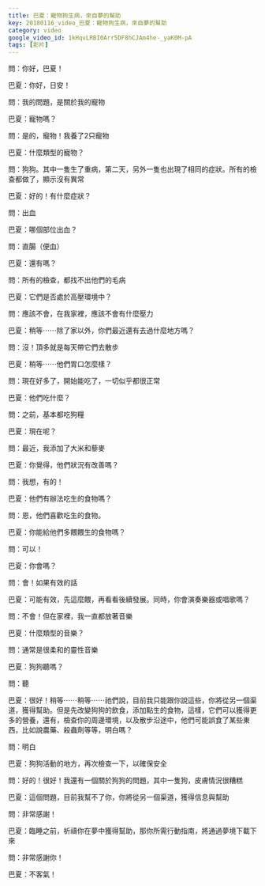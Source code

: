 ```yaml
---
title: 巴夏：寵物狗生病，來自夢的幫助
key: 20180116_video_巴夏：寵物狗生病，來自夢的幫助
category: video
google_video_id: 1kHqvLRBI0Arr5DF8hCJAm4he-_yaK0M-pA
tags: [影片]
---
```


問：你好，巴夏！

巴夏：你好，日安！

問：我的問題，是關於我的寵物

巴夏：寵物嗎？

問：是的，寵物！我養了2只寵物

巴夏：什麼類型的寵物？

問：狗狗。其中一隻生了重病，第二天，另外一隻也出現了相同的症狀。所有的檢查都做了，顯示沒有異常

巴夏：好的！有什麼症狀？

問：出血

巴夏：哪個部位出血？

問：直腸（便血）

巴夏：還有嗎？

問：所有的檢查，都找不出他們的毛病

巴夏：它們是否處於高壓環境中？

問：應該不會，在我家裡，應該不會有什麼壓力

巴夏：稍等⋯⋯除了家以外，你們最近還有去過什麼地方嗎？

問：沒！頂多就是每天帶它們去散步

巴夏：稍等⋯⋯他們胃口怎麼樣？

問：現在好多了，開始能吃了，一切似乎都很正常

巴夏：他們吃什麼？

問：之前，基本都吃狗糧

巴夏：現在呢？

問：最近，我添加了大米和藜麥

巴夏：你覺得，他們狀況有改善嗎？

問：我想，有的！

巴夏：他們有辦法吃生的食物嗎？

問：恩，他們喜歡吃生的食物。

巴夏：你能給他們多餵餵生的食物嗎？

問：可以！

巴夏：你會嗎？

問：會！如果有效的話

巴夏：可能有效，先這麼餵，再看看後續發展。同時，你會演奏樂器或唱歌嗎？

問：不會！但在家裡，我一直都放著音樂

巴夏：什麼類型的音樂？

問：通常是很柔和的靈性音樂

巴夏：狗狗聽嗎？

問：聽

巴夏：很好！稍等⋯⋯稍等⋯⋯祂們說，目前我只能跟你說這些，你將從另一個渠道，獲得幫助。但是先改變狗狗的飲食，添加點生的食物，這樣，它們可以獲得更多的營養，還有，檢查你的周邊環境，以及散步沿途中，他們可能誤食了某些東西，比如說農藥、殺蟲劑等等，明白嗎？

問：明白

巴夏：狗狗活動的地方，再次檢查一下，以確保安全

問：好的！很好！我還有一個關於狗狗的問題，其中一隻狗，皮膚情況很糟糕

巴夏：這個問題，目前我幫不了你，你將從另一個渠道，獲得信息與幫助

問：非常感謝！

巴夏：臨睡之前，祈禱你在夢中獲得幫助，那你所需行動指南，將通過夢境下載下來

問：非常感謝你！

巴夏：不客氣！
